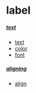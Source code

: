 # label

##### [text](text/Overview.md)
* [text](text.md)
* [color](color.md)
* [font](font.md)

##### [aligning](aligning/Overview.md)
* [align](align.md)